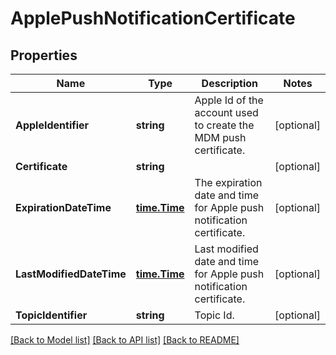 # ApplePushNotificationCertificate

## Properties

Name | Type | Description | Notes
------------ | ------------- | ------------- | -------------
**AppleIdentifier** | **string** | Apple Id of the account used to create the MDM push certificate. | [optional] 
**Certificate** | **string** |  | [optional] 
**ExpirationDateTime** | [**time.Time**](time.Time.md) | The expiration date and time for Apple push notification certificate. | [optional] 
**LastModifiedDateTime** | [**time.Time**](time.Time.md) | Last modified date and time for Apple push notification certificate. | [optional] 
**TopicIdentifier** | **string** | Topic Id. | [optional] 

[[Back to Model list]](../README.md#documentation-for-models) [[Back to API list]](../README.md#documentation-for-api-endpoints) [[Back to README]](../README.md)



